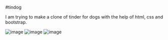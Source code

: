 #tindog

 I am trying to make a clone of tinder for dogs with the help of html, css and bootstrap.

![image](https://user-images.githubusercontent.com/85670420/198074133-81ee5f9d-316a-4887-8c2b-4fcd2dee3396.png)
![image](https://user-images.githubusercontent.com/85670420/198074323-81d1cbc9-f0b0-487f-95ca-1e19e8eb8eb4.png)
![image](https://user-images.githubusercontent.com/85670420/198074461-fdbb0909-c071-4269-8264-665878bc2383.png)

